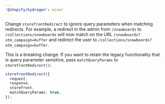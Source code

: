 ```yaml
---
'@shopify/hydrogen': minor
---
```


Change `storefrontRedirect` to ignore query parameters when matching redirects. For example, a redirect in the admin from `/snowboards` to `/collections/snowboards` will now match on the URL `/snowboards?utm_campaign=buffer` and redirect the user to `/collections/snowboards?utm_campaign=buffer`.

This is a breaking change. If you want to retain the legacy functionality that is query parameter sensitive, pass `matchQueryParams` to `storefrontRedirect()`:

```ts
storefrontRedirect({
  request,
  response,
  storefront,
  matchQueryParams: true,
});
```
